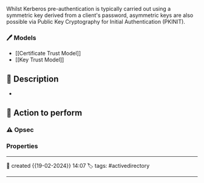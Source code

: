 
Whilst Kerberos pre-authentication is typically carried out using a symmetric key derived from a client's password, asymmetric keys are also possible via Public Key Cryptography for Initial Authentication (PKINIT).  

### 🖊️ Models

- [[Certificate Trust Model]]
- [[Key Trust Model]]


## 📔 Description

- 

##  📗 Action to perform 


### ⚠ Opsec




### Properties
---
📆 created   {{19-02-2024}} 14:07
🏷️ tags: #activedirectory 

---

